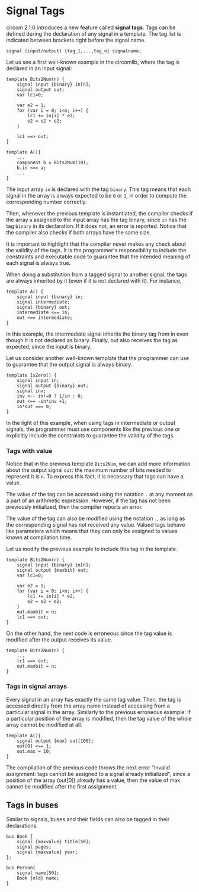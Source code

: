 # Signal Tags
circom 2.1.0 introduces a new feature called __signal tags__. Tags can be defined during the declaration of any signal in a template. The tag list is indicated between brackets right before the signal name.

```
signal (input/output) {tag_1,...,tag_n} signalname;
```

Let us see a first well-known example in the circomlib, where the tag is declared in an input signal:

```
template Bits2Num(n) {
    signal input {binary} in[n];
    signal output out;
    var lc1=0;

    var e2 = 1;
    for (var i = 0; i<n; i++) {
        lc1 += in[i] * e2;
        e2 = e2 + e2;
    }

    lc1 ==> out;
}

template A(){
    ...
    component b = Bits2Num(10);
    b.in <== a;
    ...
}
```
The input array `in` is declared with the tag `binary`. This tag means that each signal in the array is always expected to be `0` or `1`, in order to compute the corresponding number correctly. 

Then, whenever the previous template is instantiated, the compiler checks if the array  `a` assigned to the input array has the tag binary, since `in` has the tag `binary` in its declaration. If it does not, an error is reported. Notice that the compiler also checks if both arrays have the same size. 

It is important to highlight that the compiler never makes any check about the validity of the tags. It is the programmer's responsibility to include the constraints and executable code to guarantee that the intended meaning of each signal is always true.

When doing a substitution from a tagged signal to another signal, the tags are always inherited by it (even if it is not declared with it). For instance,

```
template A() {
    signal input {binary} in;
    signal intermediate;
    signal {binary} out;
    intermediate <== in;
    out <== intermediate;
}
```

In this example, the intermediate signal inherits the binary tag from in even though it is not declared as binary. Finally, out also receives the tag as expected, since the input is binary.



Let us consider another well-known template that the programmer can use to guarantee that the output signal is always binary. 

```
template IsZero() {
    signal input in;
    signal output {binary} out;
    signal inv;
    inv <-- in!=0 ? 1/in : 0;
    out <== -in*inv +1;
    in*out === 0;
}
```

In the light of this example, when using tags in intermediate or output signals, the programmer must use components like the previous one or explicitly include the constraints to guarantee the validity of the tags.

### Tags with value
Notice that in the previous template `Bits2Num`, we can add more information about the output signal `out`: the maximum number of bits needed to represent it is `n`. To express this fact, it is necessary that tags can have a value.

The value of the tag can be accessed using the notation `.` at any moment as a part of an arithmetic expression. However, if the tag has not been previously initialized, then the compiler reports an error. 

The value of the tag can also be modified using the notation `.`, as long as the corresponding signal has not received any value. Valued tags behave like parameters which means that they can only be assigned to values known at compilation time.

Let us modify the previous example to include this tag in the template.

```
template Bits2Num(n) {
    signal input {binary} in[n];
    signal output {maxbit} out;
    var lc1=0;

    var e2 = 1;
    for (var i = 0; i<n; i++) {
        lc1 += in[i] * e2;
        e2 = e2 + e2;
    }
    out.maxbit = n;
    lc1 ==> out;
}
```

On the other hand, the next code is erroneous since the tag value is modified after the output receives its value.
```
template Bits2Num(n) {
    ...
    lc1 ==> out;
    out.maxbit = n;
}
```

### Tags in signal arrays
Every signal in an array has exactly the same tag value. Then, the tag is accessed directly from the array name instead of accessing from a particular signal in the array.  Similarly to the previous erroneous example: if a particular position of the array is modified, then the tag value of the whole array cannot be modified at all.


```
template A(){
    signal output {max} out[100];
    out[0] <== 1;
    out.max = 10;
}
```
The compilation of the previous code throws the next error "Invalid assignment: tags cannot be assigned to a signal already initialized", since a position of the array (out[0]) already has a value, then the value of max cannot be modified after the first assignment.

## Tags in buses
Similar to signals, buses and their fields can also be tagged in their declarations. 

```
bus Book {
    signal {maxvalue} title[50];
    signal pages;
    signal {maxvalue} year;
};

bus Person{
    signal name[50];
    Book {old} name;
}
```
